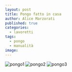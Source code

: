 ```yaml
---
layout: post
title: Pongo fatto in casa
author: Alice Marzorati
published: true
categories:
  - lavoretti
tags:
  - pongo
  - manualità
image:
---
```

![pongo1](https://farm5.staticflickr.com/4336/36040428354_81435ced83_b.jpg)
![pongo2](https://farm5.staticflickr.com/4367/36040428174_37e099f94d_b.jpg)
![pongo3](https://farm5.staticflickr.com/4341/36040428104_d2f8536153_b.jpg)